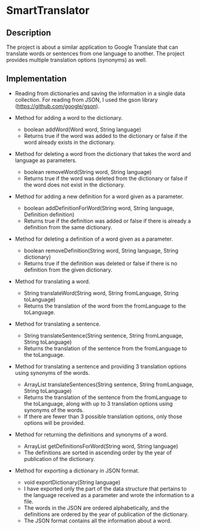 # SmartTranslator

## Description
The project is about a similar application to Google Translate that can translate
words or sentences from one language to another. The project provides multiple 
translation options (synonyms) as well.

## Implementation

- Reading from dictionaries and saving the information in a single data collection. 
For reading from JSON, I used the gson library (https://github.com/google/gson).


- Method for adding a word to the dictionary.
  - boolean addWord(Word word, String language)
  - Returns true if the word was added to the dictionary or false if the word
  already exists in the dictionary.
  

- Method for deleting a word from the dictionary that takes the word and language as parameters.
  * boolean removeWord(String word, String language)
  * Returns true if the word was deleted from the dictionary or false if the word does not exist in the dictionary.
  

- Method for adding a new definition for a word given as a parameter.
  * boolean addDefinitionForWord(String word, String language, Definition definition)
  * Returns true if the definition was added or false if there is already a definition from the same dictionary.


- Method for deleting a definition of a word given as a parameter.
  * boolean removeDefinition(String word, String language, String dictionary)
  * Returns true if the definition was deleted or false if there is no definition from the given dictionary.


- Method for translating a word.
  * String translateWord(String word, String fromLanguage, String toLanguage)
  * Returns the translation of the word from the fromLanguage to the toLanguage.


- Method for translating a sentence.
  * String translateSentence(String sentence, String fromLanguage, String toLanguage)
  * Returns the translation of the sentence from the fromLanguage to the toLanguage.


- Method for translating a sentence and providing 3 translation options using synonyms of the words.
  * ArrayList<String> translateSentences(String sentence, String fromLanguage, String
    toLanguage)
  * Returns the translation of the sentence from the fromLanguage to the toLanguage, along with up to 3 translation options using synonyms of the words. 
  * If there are fewer than 3 possible translation options, only those options will be provided.
  

- Method for returning the definitions and synonyms of a word.
  * ArrayList<Definition> getDefinitionsForWord(String word, String language)
  * The definitions are sorted in ascending order by the year of publication of the dictionary.


- Method for exporting a dictionary in JSON format. 
  * void exportDictionary(String language)
  * I have exported only the part of the data structure that pertains to the language received as a parameter and wrote the information to a file.
  * The words in the JSON are ordered alphabetically, and the definitions are ordered by the year of publication of the dictionary.
  * The JSON format contains all the information about a word.
